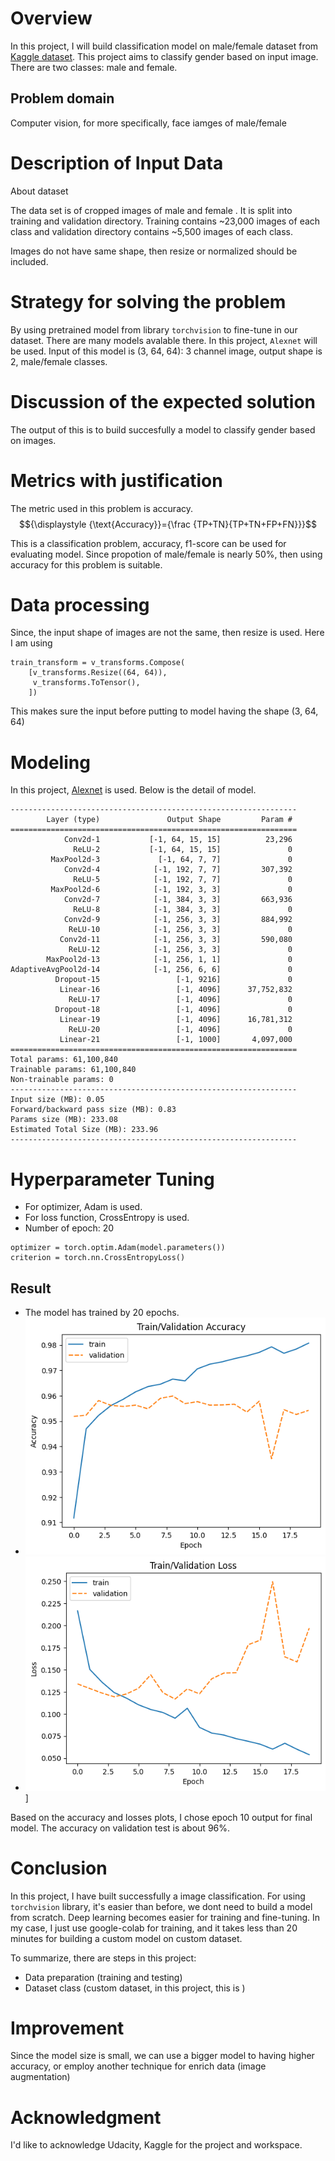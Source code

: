 # Overview
In this project, I will build classification model on male/female dataset from [Kaggle dataset](https://www.kaggle.com/datasets/cashutosh/gender-classification-dataset). This project aims to classify gender based on input image. There are two classes: male and female. 

## Problem domain
Computer vision, for more specifically, face iamges of male/female
# Description of Input Data
About dataset

The data set is of cropped images of male and female . It is split into training and validation directory. Training contains ~23,000 images of each class and validation directory contains ~5,500 images of each class.

Images do not have same shape, then resize or normalized should be included.

#  Strategy for solving the problem
By using pretrained model from library `torchvision` to fine-tune in our dataset. There are many models avalable there. In this project, `Alexnet` will be used. Input of this model is (3, 64, 64): 3 channel image, output shape is 2, male/female classes.

# Discussion of the expected solution
The output of this is to build succesfully a model to classify gender based on images.

# Metrics with justification
The metric used in this problem is accuracy.
$${\displaystyle {\text{Accuracy}}={\frac {TP+TN}{TP+TN+FP+FN}}}$$

This is a classification problem, accuracy, f1-score can be used for evaluating model. Since propotion of male/female is nearly 50%, then using accuracy for this problem is suitable.
# Data processing
Since, the input shape of images are not the same, then resize is used. Here I am using 
```
train_transform = v_transforms.Compose(
    [v_transforms.Resize((64, 64)),
     v_transforms.ToTensor(),
    ])
```
This makes sure the input before putting to model having the shape (3, 64, 64)
# Modeling
In this project, [Alexnet](https://pytorch.org/vision/main/models/generated/torchvision.models.alexnet.html) is used. Below is the detail of model.
```
----------------------------------------------------------------
        Layer (type)               Output Shape         Param #
================================================================
            Conv2d-1           [-1, 64, 15, 15]          23,296
              ReLU-2           [-1, 64, 15, 15]               0
         MaxPool2d-3             [-1, 64, 7, 7]               0
            Conv2d-4            [-1, 192, 7, 7]         307,392
              ReLU-5            [-1, 192, 7, 7]               0
         MaxPool2d-6            [-1, 192, 3, 3]               0
            Conv2d-7            [-1, 384, 3, 3]         663,936
              ReLU-8            [-1, 384, 3, 3]               0
            Conv2d-9            [-1, 256, 3, 3]         884,992
             ReLU-10            [-1, 256, 3, 3]               0
           Conv2d-11            [-1, 256, 3, 3]         590,080
             ReLU-12            [-1, 256, 3, 3]               0
        MaxPool2d-13            [-1, 256, 1, 1]               0
AdaptiveAvgPool2d-14            [-1, 256, 6, 6]               0
          Dropout-15                 [-1, 9216]               0
           Linear-16                 [-1, 4096]      37,752,832
             ReLU-17                 [-1, 4096]               0
          Dropout-18                 [-1, 4096]               0
           Linear-19                 [-1, 4096]      16,781,312
             ReLU-20                 [-1, 4096]               0
           Linear-21                 [-1, 1000]       4,097,000
================================================================
Total params: 61,100,840
Trainable params: 61,100,840
Non-trainable params: 0
----------------------------------------------------------------
Input size (MB): 0.05
Forward/backward pass size (MB): 0.83
Params size (MB): 233.08
Estimated Total Size (MB): 233.96
----------------------------------------------------------------
```

# Hyperparameter Tuning
- For optimizer, Adam is used.
- For loss function, CrossEntropy is used.
- Number of epoch: 20
```
optimizer = torch.optim.Adam(model.parameters())
criterion = torch.nn.CrossEntropyLoss()
```
## Result
- The model has trained by 20 epochs.
- ![image](images/accuracy.png)
- ![image](images/losses.png)]

Based on the accuracy and losses plots, I chose epoch 10 output for final model.
The accuracy on validation test is about 96%.

# Conclusion
In this project, I have built successfully a image classification. For using `torchvision` library, it's easier than before, we dont need to build a model from scratch. Deep learning becomes easier for training and fine-tuning. In my case, I just use google-colab for training, and it takes less than 20 minutes for building a custom model on custom dataset. 

To summarize, there are steps in this project:
- Data preparation (training and testing)
- Dataset class (custom dataset, in this project, this is )

# Improvement
Since the model size is small, we can use a bigger model to having higher accuracy, or employ another technique for enrich data (image augmentation)

# Acknowledgment

I'd like to acknowledge Udacity, Kaggle for the project and workspace.